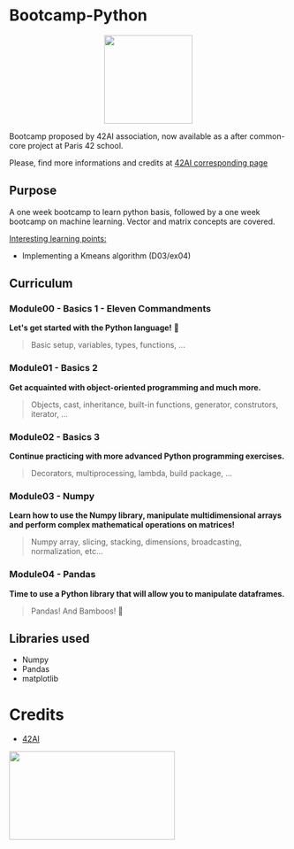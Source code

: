 # Bootcamp-Python
<p align="center">
<img width="160" height="160" src="https://user-images.githubusercontent.com/67599180/180652205-5f2c60d7-3d4e-4aa0-ab4a-01a28892b8e3.png">
 </p>

Bootcamp proposed by 42AI association, now available as a after common-core project at Paris 42 school.

Please, find more informations and credits at [42AI corresponding page](https://github.com/42-AI/bootcamp_python)

## Purpose
A one week bootcamp to learn python basis, followed by a one week bootcamp on machine learning.
Vector and matrix concepts are covered.

<u>Interesting learning points:</u>
- Implementing a Kmeans algorithm (D03/ex04)


## Curriculum

### Module00 - Basics 1 - Eleven Commandments
**Let's get started with the Python language!** :snake:
> Basic setup, variables, types, functions, ...

### Module01 - Basics 2
**Get acquainted with object-oriented programming and much more.**
> Objects, cast, inheritance, built-in functions, generator, construtors, iterator, ...

### Module02 - Basics 3
**Continue practicing with more advanced Python programming exercises.**
> Decorators, multiprocessing, lambda, build package, ...

### Module03 - Numpy
**Learn how to use the Numpy library, manipulate multidimensional arrays and perform complex mathematical operations on matrices!**
> Numpy array, slicing, stacking, dimensions, broadcasting, normalization, etc...

### Module04 - Pandas
**Time to use a Python library that will allow you to manipulate dataframes.**
> Pandas! And Bamboos! :panda_face:


## Libraries used
- Numpy
- Pandas
- matplotlib


# Credits

- [42AI](https://github.com/42-AI)
<img width="300" height="160" src="https://user-images.githubusercontent.com/67599180/180600145-12f92de1-f618-48c9-8e75-37854954f82a.png">
